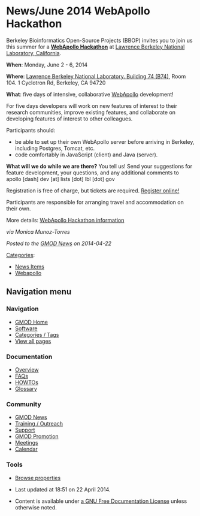 



<span id="top"></span>




# <span dir="auto">News/June 2014 WebApollo Hackathon</span>









Berkeley Bioinformatics Open-Source Projects (BBOP) invites you to join
us this summer for a
**<a href="http://genomearchitect.org/developers_hackathon_2014"
class="external text" rel="nofollow">WebApollo Hackathon</a>** at
<a href="http://lbl.gov" class="external text" rel="nofollow">Lawrence
Berkeley National Laboratory, California</a>.

**When**: Monday, June 2 - 6, 2014

**Where**: <a href="http://www.lbl.gov/LBL-Work/lab-site-map.html"
class="external text" rel="nofollow">Lawrence Berkeley National
Laboratory. Building 74 (B74)</a>, Room 104. 1 Cyclotron Rd, Berkeley,
CA 94720

**What**: five days of intensive, collaborative
[WebApollo](../WebApollo.1 "WebApollo") development!

For five days developers will work on new features of interest to their
research communities, improve existing features, and collaborate on
developing features of interest to other colleagues.

Participants should:

- be able to set up their own WebApollo server before arriving in
  Berkeley, including Postgres, Tomcat, etc.
- code comfortably in JavaScript (client) and Java (server).

**What will we do while we are there?** You tell us! Send your
suggestions for feature development, your questions, and any additional
comments to apollo \[dash\] dev \[at\] lists \[dot\] lbl \[dot\] gov

Registration is free of charge, but tickets are required. <a
href="https://www.eventbrite.com/e/web-apollo-developers-hackathon-tickets-11263235641"
class="external text" rel="nofollow">Register online!</a>

Participants are responsible for arranging travel and accommodation on
their own.

More details:
<a href="http://genomearchitect.org/developers_hackathon_2014"
class="external text" rel="nofollow">WebApollo Hackathon information</a>

*via Monica Munoz-Torres*

  



*Posted to the [GMOD News](../GMOD_News "GMOD News") on 2014-04-22*






[Categories](../Special%3ACategories "Special%3ACategories"):

- [News Items](../Category%3ANews_Items "Category%3ANews Items")
- [Webapollo](../Category%3AWebapollo "Category%3AWebapollo")






## Navigation menu







<a href="../Main_Page"
style="background-image: url(../../images/GMOD-cogs.png);"
title="Visit the main page"></a>


### Navigation



- <span id="n-GMOD-Home">[GMOD Home](../Main_Page)</span>
- <span id="n-Software">[Software](../GMOD_Components)</span>
- <span id="n-Categories-.2F-Tags">[Categories /
  Tags](../Categories)</span>
- <span id="n-View-all-pages">[View all
  pages](../Special:AllPages)</span>




### Documentation



- <span id="n-Overview">[Overview](../Overview)</span>
- <span id="n-FAQs">[FAQs](../Category%3AFAQ)</span>
- <span id="n-HOWTOs">[HOWTOs](../Category%3AHOWTO)</span>
- <span id="n-Glossary">[Glossary](../Glossary)</span>




### Community



- <span id="n-GMOD-News">[GMOD News](../GMOD_News)</span>
- <span id="n-Training-.2F-Outreach">[Training /
  Outreach](../Training_and_Outreach)</span>
- <span id="n-Support">[Support](../Support)</span>
- <span id="n-GMOD-Promotion">[GMOD Promotion](../GMOD_Promotion)</span>
- <span id="n-Meetings">[Meetings](../Meetings)</span>
- <span id="n-Calendar">[Calendar](../Calendar)</span>




### Tools

- <span id="t-smwbrowselink"><a href="../Special%3ABrowse/News-2FJune_2014_WebApollo_Hackathon"
  rel="smw-browse">Browse properties</a></span>



- <span id="footer-info-lastmod">Last updated at 18:51 on 22 April
  2014.</span>
<!-- - <span id="footer-info-viewcount">17,809 page views.</span> -->
- <span id="footer-info-copyright">Content is available under
  <a href="http://www.gnu.org/licenses/fdl-1.3.html" class="external"
  rel="nofollow">a GNU Free Documentation License</a> unless otherwise
  noted.</span>

<!-- -->



<!-- -->




